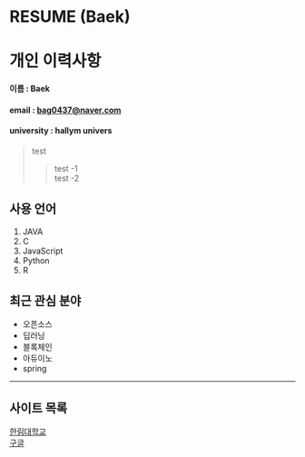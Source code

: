 # RESUME (Baek)
# 개인 이력사항

#### 이름 : Baek
#### email : bag0437@naver.com
#### university : hallym univers

>  test
>> test -1  
>> test -2

## 사용 언어
1. JAVA  
2. C  
3. JavaScript  
4. Python  
5. R  


## 최근 관심 분야  
* 오픈소스
* 딥러닝
* 블록체인
* 아듀이노
* spring

* * *
## 사이트 목록
[한림대학교][hallym]  
[구글][Google]


[Google]: http://www.google.com
[Hallym]: http://www.hallym.ac.kr
